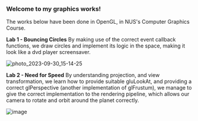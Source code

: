 ### Welcome to my graphics works!
The works below have been done in OpenGL, in NUS's Computer Graphics Course.

 **Lab 1 - Bouncing Circles**
By making use of the correct event callback functions, we draw circles and implement its logic in the space, making it look like a dvd player screensaver.

![photo_2023-09-30_15-14-25](https://github.com/kayyenl/Unlimited-Graphics-Works/assets/99934242/8d5b365d-6d02-43d3-8d6b-905fe75dfc8b)

**Lab 2 - Need for Speed**
By understanding projection, and view transformation, we learn how to provide suitable gluLookAt, and providing a correct glPerspective (another implementation of glFrustum), we manage to give the correct implementation to the rendering pipeline, which allows our camera to rotate and orbit around the planet correctly.

![image](https://github.com/kayyenl/Unlimited-Graphics-Works/assets/99934242/64ba5433-a581-42e3-be02-b8581e7c05c1)

